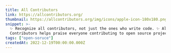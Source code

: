 ```yaml
---
title: All Contributors
link: https://allcontributors.org/
thumbnail: https://allcontributors.org/img/icons/apple-icon-180x180.png
snippet: >-
  ✨ Recognize all contributors, not just the ones who write code. ✨ All
  Contributors helps praise everyone contributing to open source projects.
tags: ["open-soruce"]
createdAt: 2022-12-19T00:00:00.000Z
---
```

